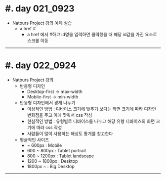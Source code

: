 #. day 021_0923
===============
* Natours Project 강의 예제 실습
    * a href #
        * a href 에서 #하고 id명을 입력하면 클릭했을 때 해당 id값을 가진 요소로 스크롤 이동

------------------------------------------

#. day 022_0924
===============
* Natours Project 강의
    * 반응형 디자인
        * Desktop-first &rarr; max-width
        * Mobile-first &rarr; min-width
    * 반응형 디자인에서 경계 나누기
        * 이상적인 방법 : 디바이스 크기에 맞추기 보다는 화면 크기에 따라 디자인 변화점을 주고 이에 맞춰서 css 작성
        * 현실적인 방법 : 유형별로 디바이스를 나누고 해당 유형 디바이스의 화면 크기에 따라 css 작성
        * 사람들이 많이 사용하는 해상도 통계를 참고한다
    * 평균적인 사이즈
        * ~ 600px : Mobile
        * 600 ~ 800px : Tablet portrait
        * 800 ~ 1200px : Tablet landscape
        * 1200 ~ 1800px : Desktop
        * 1800px ~ : Big Desktop

------------------------------------------
